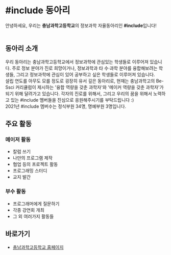 # #include 동아리
안녕하세요, 우리는 **충남과학고등학교**의 정보과학 자율동아리인 **#include**입니다!<br>
<br>
## 동아리 소개
우리 동아리는 충남과학고등학교에서 정보과학에 관심있는 학생들로 이루어져 있습니다. 주로 정보 분야가 진로 희망이거나, 정보과학과 타 수·과학 분야를 융합해보려는 학생들, 그리고 정보과학에 관심이 있어 공부하고 싶은 학생들로 이루어져 있습니다.<br>
설립 연도를 아무도 모를 정도로 굉장히 유서 깊은 동아리로, 현재는 충남과학고의 Be-Ssci 커리큘럼이 제시하는 '융합 역량을 갖춘 과학자'와 '메이커 역량을 갖춘 과학자'가 되기 위해 달려가고 있습니다. 각자의 진로를 위해서, 그리고 우리의 꿈을 위해서 노력하고 있는 #include 멤버들을 진심으로 응원해주시기를 부탁드립니다 :)<br>
2021년 #include 멤버수는 정식부원 34명, 명예부원 3명입니다.

## 주요 활동
### 메이저 활동
* 칼럼 쓰기
* 나만의 프로그램 제작
* 협업 등의 프로젝트 활동
* 프로그래밍 스터디
* 교지 발간

### 부수 활동
* 프로그래머에게 질문하기
* 각종 강연회 개최
* 그 외 여러가지 활동들

## 바로가기
* [충남과학고등학교 홈페이지](http://cnsh.cnehs.kr)
